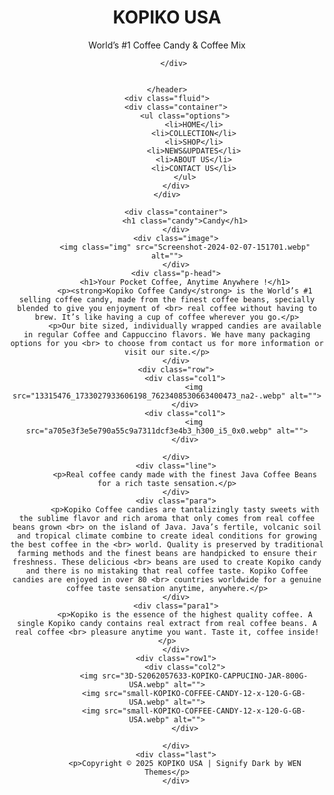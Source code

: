 <!DOCTYPE html>
<html lang="en">
<head>
    <meta charset="UTF-8">
    <meta name="viewport" content="width=device-width, initial-scale=1.0">
    <title>Document</title>
    <link rel="stylesheet" href="style.css" type="text/css">
</head>
<body>
    <header>
       <div class="header">
         <h1>KOPIKO USA</h1>
        <p>World’s #1 Coffee Candy & Coffee Mix</p>
        
       </div>

       
    </header>
    <div class="fluid">
        <div class="container">
            <ul class="options">
                <li>HOME</li>
                <li>COLLECTION</li>
                <li>SHOP</li>
                <li>NEWS&UPDATES</li>
                <li>ABOUT US</li>
                <li>CONTACT US</li>
            </ul>
        </div>
    </div>
    
        <div class="container">
            <h1 class="candy">Candy</h1>
        </div>
        <div class="image">
            <img class="img" src="Screenshot-2024-02-07-151701.webp" alt="">
        </div>
        <div class="p-head">
            <h1>Your Pocket Coffee, Anytime Anywhere !</h1>
            <p><strong>Kopiko Coffee Candy</strong> is the World’s #1 selling coffee candy, made from the finest coffee beans, specially blended to give you enjoyment of <br> real coffee without having to brew. It’s like having a cup of coffee wherever you go.</p>
            <p>Our bite sized, individually wrapped candies are available in regular Coffee and Cappuccino flavors. We have many packaging options for you <br> to choose from contact us for more information or visit our site.</p>
        </div>
        <div class="row">
            <div class="col1">
                <img src="13315476_1733027933606198_7623408530663400473_na2-.webp" alt="">
            </div>
            <div class="col1">
                <img src="a705e3f3e5e790a55c9a7311dcf3e4b3_h300_i5_0x0.webp" alt="">
            </div>
            
        </div>
        <div class="line">
            <p>Real coffee candy made with the finest Java Coffee Beans for a rich taste sensation.</p>
        </div>
        <div class="para">
            <p>Kopiko Coffee candies are tantalizingly tasty sweets with the sublime flavor and rich aroma that only comes from real coffee beans grown <br> on the island of Java. Java’s fertile, volcanic soil and tropical climate combine to create ideal conditions for growing the best coffee in the <br> world. Quality is preserved by traditional farming methods and the finest beans are handpicked to ensure their freshness. These delicious <br> beans are used to create Kopiko candy and there is no mistaking that real coffee taste. Kopiko Coffee candies are enjoyed in over 80 <br> countries worldwide for a genuine coffee taste sensation anytime, anywhere.</p>
        </div>
        <div class="para1">
            <p>Kopiko is the essence of the highest quality coffee. A single Kopiko candy contains real extract from real coffee beans. A real coffee <br> pleasure anytime you want. Taste it, coffee inside!</p>
        </div>
        <div class="row1">
            <div class="col2">
                <img src="3D-S2062057633-KOPIKO-CAPPUCINO-JAR-800G-USA.webp" alt="">
                <img src="small-KOPIKO-COFFEE-CANDY-12-x-120-G-GB-USA.webp" alt="">
                <img src="small-KOPIKO-COFFEE-CANDY-12-x-120-G-GB-USA.webp" alt="">
            </div>
            
        </div>
        <div class="last">
            <p>Copyright © 2025 KOPIKO USA | Signify Dark by WEN Themes</p>
        </div>
        
                    
</body>
</html>
